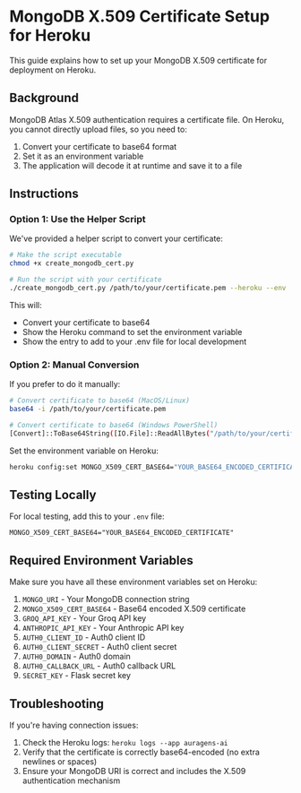 # MongoDB X.509 Certificate Setup for Heroku

This guide explains how to set up your MongoDB X.509 certificate for deployment on Heroku.

## Background

MongoDB Atlas X.509 authentication requires a certificate file. On Heroku, you cannot directly upload files, so you need to:

1. Convert your certificate to base64 format
2. Set it as an environment variable
3. The application will decode it at runtime and save it to a file

## Instructions

### Option 1: Use the Helper Script

We've provided a helper script to convert your certificate:

```bash
# Make the script executable
chmod +x create_mongodb_cert.py

# Run the script with your certificate
./create_mongodb_cert.py /path/to/your/certificate.pem --heroku --env
```

This will:
- Convert your certificate to base64
- Show the Heroku command to set the environment variable
- Show the entry to add to your .env file for local development

### Option 2: Manual Conversion

If you prefer to do it manually:

```bash
# Convert certificate to base64 (MacOS/Linux)
base64 -i /path/to/your/certificate.pem

# Convert certificate to base64 (Windows PowerShell)
[Convert]::ToBase64String([IO.File]::ReadAllBytes("/path/to/your/certificate.pem"))
```

Set the environment variable on Heroku:

```bash
heroku config:set MONGO_X509_CERT_BASE64="YOUR_BASE64_ENCODED_CERTIFICATE" --app auragens-ai
```

## Testing Locally

For local testing, add this to your `.env` file:

```
MONGO_X509_CERT_BASE64="YOUR_BASE64_ENCODED_CERTIFICATE"
```

## Required Environment Variables

Make sure you have all these environment variables set on Heroku:

1. `MONGO_URI` - Your MongoDB connection string
2. `MONGO_X509_CERT_BASE64` - Base64 encoded X.509 certificate
3. `GROQ_API_KEY` - Your Groq API key
4. `ANTHROPIC_API_KEY` - Your Anthropic API key
5. `AUTH0_CLIENT_ID` - Auth0 client ID
6. `AUTH0_CLIENT_SECRET` - Auth0 client secret
7. `AUTH0_DOMAIN` - Auth0 domain
8. `AUTH0_CALLBACK_URL` - Auth0 callback URL
9. `SECRET_KEY` - Flask secret key

## Troubleshooting

If you're having connection issues:

1. Check the Heroku logs: `heroku logs --app auragens-ai`
2. Verify that the certificate is correctly base64-encoded (no extra newlines or spaces)
3. Ensure your MongoDB URI is correct and includes the X.509 authentication mechanism 